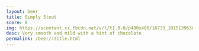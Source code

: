 ```yaml
---
layout: beer
title: Simply Stout
score: 8
img: https://scontent.xx.fbcdn.net/v/l/t1.0-0/p480x480/16733_10151396304708745_66219487_n.jpg?oh=8918ebeb9064f0b6cbf37d954130e6be&oe=5884B5A5
desc: Very smooth and mild with a hint of chocolate
permalink: /beer/:title.html
---
```


